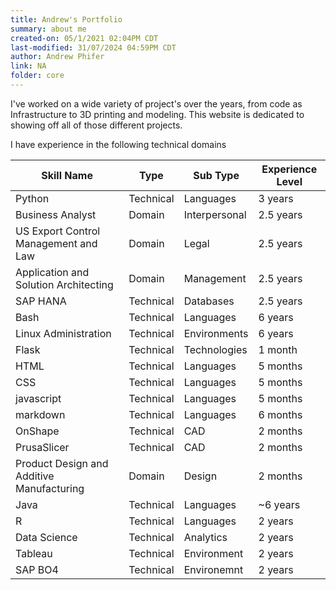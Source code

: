 ```yaml
---
title: Andrew's Portfolio
summary: about me
created-on: 05/1/2021 02:04PM CDT
last-modified: 31/07/2024 04:59PM CDT
author: Andrew Phifer
link: NA
folder: core
---
```



I've worked on a wide variety of project's over the years, from code as Infrastructure to 3D printing and modeling.  This website is dedicated to showing off all of those different projects.

I have experience in the following technical domains

Skill Name | Type | Sub Type | Experience Level
-------|------|--------| -------
Python | Technical | Languages | 3 years
Business Analyst | Domain | Interpersonal | 2.5 years
US Export Control Management and Law | Domain | Legal | 2.5 years
Application and Solution Architecting | Domain | Management | 2.5 years
SAP HANA | Technical | Databases | 2.5 years
Bash | Technical | Languages | 6 years
Linux Administration | Technical | Environments | 6 years
Flask | Technical | Technologies | 1 month
HTML | Technical | Languages | 5 months
CSS | Technical | Languages | 5 months
javascript | Technical | Languages | 5 months
markdown | Technical | Languages | 6 months
OnShape | Technical | CAD | 2 months
PrusaSlicer | Technical | CAD | 2 months
Product Design and Additive Manufacturing | Domain | Design | 2 months
Java | Technical | Languages | ~6 years
R | Technical | Languages | 2 years
Data Science | Technical | Analytics | 2 years
Tableau | Technical | Environment | 2 years
SAP BO4 | Technical | Environemnt | 2 years
